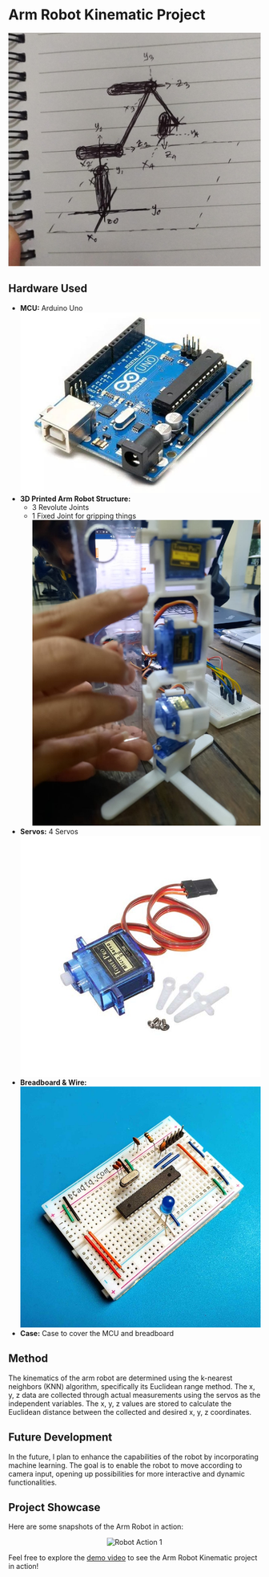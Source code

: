 # Arm Robot Kinematic Project

<p align="center">
  <img src="2.jpeg" alt="Robot Arm" width="600"/>
</p>

## Hardware Used
- **MCU:** Arduino Uno
  ![Arduino Uno](arduino.jpg)
- **3D Printed Arm Robot Structure:**
  - 3 Revolute Joints
  - 1 Fixed Joint for gripping things
  ![Arm Robot Structure](3.jpeg)
- **Servos:** 4 Servos
  ![Servos](4.jpg)
- **Breadboard & Wire:**
  ![Breadboard & Wire](5.jpg)
- **Case:** Case to cover the MCU and breadboard

## Method
The kinematics of the arm robot are determined using the k-nearest neighbors (KNN) algorithm, specifically its Euclidean range method. The x, y, z data are collected through actual measurements using the servos as the independent variables. The x, y, z values are stored to calculate the Euclidean distance between the collected and desired x, y, z coordinates.

## Future Development
In the future, I plan to enhance the capabilities of the robot by incorporating machine learning. The goal is to enable the robot to move according to camera input, opening up possibilities for more interactive and dynamic functionalities.

## Project Showcase
Here are some snapshots of the Arm Robot in action:

<p align="center">
  <img src="1.jpg" alt="Robot Action 1" width="400"/>
</p>

Feel free to explore the [demo video](https://www.canva.com/design/DAF0f6DqohE/guJJtTS7xdrXKduJhdChsw/edit?utm_content=DAF0f6DqohE&utm_campaign=designshare&utm_medium=link2&utm_source=sharebutton) to see the Arm Robot Kinematic project in action!
